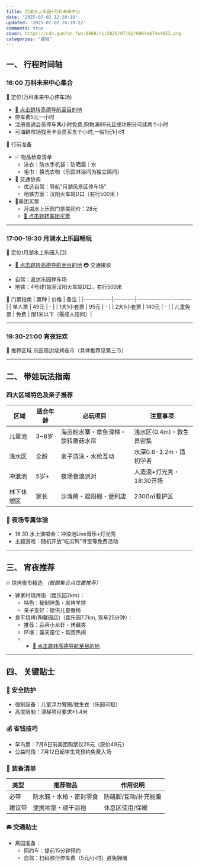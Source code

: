 ```yaml
---
title: 月湖水上乐园+万科未来中心
date: '2025-07-02 12:30:10'
updated: '2025-07-02 16:10:22'
comments: true
cover: https://cdn.ganfan.fun:8888//i/2025/07/02/6864e874e4853.png
categories: "遛娃"
---
```



## 一、 行程时间轴
### 16:00 万科未来中心集合
📍 定位(万科未来中心停车场)
* [📌 点击跳转高德导航至目的地](https://surl.amap.com/1ZQahcJ5aMB)
* 停车费5元一小时
* 注册普通会员停车两小时免费,购物满99元且成功积分可续两个小时
* 可海鲜市场找黑卡会员买五个小时,一般1元1小时


🔧 行前准备
- ✅ 物品检查清单
  - 泳衣｜防水手机袋｜防晒霜｜水
  - 毛巾｜换洗衣物（乐园淋浴间为独立隔间）  
- 🚗 交通协调
  - 优选自驾：导航“月湖风景区停车场”  
  - 地铁方案：汉阳火车站D口（右行500米 ）  
- 🎫美团买票
  - 月湖水上乐园门票美团价：28元
  - [📌 点击跳转美团买票](http://dpurl.cn/xIuQ9tPz)

---

### 17:00-19:30 月湖水上乐园畅玩
📍 定位(月湖水上乐园入口)
* [📌 点击跳转高德导航至目的地](https://surl.amap.com/203ONAZ19abg)
🚇 交通接驳
- 自驾：直达乐园停车场  
- 地铁：4号线1站至汉阳火车站D口，右行500米  

🎫 门票指南
| 票种       | 价格    | 备注                  |
|------------|---------|-----------------------|
| 单人票     | 49元    | -                    |
| 1大1小套票 | 95元    | -                    |
| 2大1小套票 | 140元   | -                    |
| 儿童免票   | 免费    | 限1米以下（需成人陪同）|

---

### 19:30-21:00 宵夜狂欢
🍢 推荐区域
乐园周边烧烤夜市（具体推荐见第三节）  

---

## 二、 带娃玩法指南
### 四大区域特色及亲子推荐  
| 区域         | 适合年龄 | 必玩项目               | 注意事项                  |
|--------------|----------|------------------------|---------------------------|
| 儿童池 | 3~8岁    | 海盗船水寨・章鱼滑梯・旋转蘑菇水帘 | 浅水区(0.4m)・救生员密集 |
| 浅水区 | 全龄     | 亲子游泳・水枪互动      | 水深0.6-1.2m・适初学者   |
| 冲浪池 | 5岁+     | 夜场音浪派对     | 人造浪+灯光秀・18:30开场 |
| 林下休憩区| 家长     | 沙滩椅・遮阳棚・便利店  | 2300㎡看护区             |

### 🌙 夜场专属体验  
- 18:30 水上演唱会：冲浪池Live音乐+灯光秀  
- 主题游戏：随机开放“吃瓜鸭”寻宝等免费活动  

---

## 三、 宵夜推荐
🔥 烧烤夜市精选
*（根据集合点位置推荐）*  
- 钟家村烧烤街（距乐园2km）：  
  - 特色：秘制烤鱼・炭烤羊排  
  - 亲子友好：提供儿童餐椅  
- 良平烧烤(陶馨园店)（距乐园7.7km, 驾车25分钟）：  
  - 推荐：蒜蓉小龙虾・烤藕夹  
  - 环境：露天座位・氛围热闹  
  - * [📌 点击跳转高德导航至目的地](https://surl.amap.com/2nwohLzsgRa)

---

## 四、 关键贴士
### 🛟 安全防护  
- 强制装备：儿童浮力臂圈/救生衣（乐园可租）  
- 高度限制：滑梯项目要求≥1.4米  

### 💰 省钱技巧  
- 早鸟票：7月6日前美团购票仅29元（原价49元）  
- 公益时段：7月12日起学生凭预约免费入场  

### 🎒 装备清单  
| 类型       | 推荐物品                  | 作用说明             |
|------------|---------------------------|----------------------|
| 必带 | 防水鞋・水枪・密封零食    | 防硌脚/互动/补充能量|
| 建议带 | 便携地垫・速干浴袍        | 休息区使用/保暖      |

### 🚘 交通贴士  
- 离园准备：  
  - 网约车：提前15分钟预约  
  - 自驾：扫码预付停车费（5元/小时）避免拥堵
